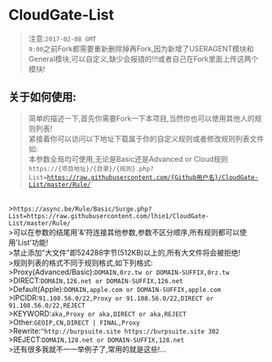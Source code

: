 # CloudGate-List
>注意:<code>2017-02-08 GMT 9:00</code>之前Fork都需要重新删除掉再Fork,因为新增了USERAGENT模块和General模块,可以自定义,缺少会报错的!!!或者自己在Fork里面上传这两个模块!
## 关于如何使用:
>简单的描述一下,首先你需要Fork一下本项目,当然你也可以使用其他人的规则列表!<br>
>紧接着你可以访问以下地址下载属于你的自定义规则或者修改规则列表文件如:<br>
>本参数全局均可使用,无论是Basic还是Advanced or Cloud规则<br>
><code>https://{项目地址}/{目录}/{规则}.php?List=https://raw.githubusercontent.com/{Github用户名}/CloudGate-List/master/Rule/</code>
<br>
><code>https://async.be/Rule/Basic/Surge.php?List=https://raw.githubusercontent.com/lhie1/CloudGate-List/master/Rule/</code>
<br>
>可以在参数的结尾用'&'符连接其他参数,参数不区分顺序,所有规则都可以使用'List'功能!<br>
>禁止添加"大文件"即524288字节(512KB)以上的,所有大文件将会被拒绝!<br>
>规则列表的格式不同于规则格式,如下列格式:<br>
>Proxy(Advanced/Basic):<code>DOMAIN,0rz.tw or DOMAIN-SUFFIX,0rz.tw</code><br>
>DIRECT:<code>DOMAIN,126.net or DOMAIN-SUFFIX,126.net</code><br>
>Default(Apple):<code>DOMAIN,apple.com or DOMAIN-SUFFIX,apple.com</code><br>
>IPCIDR:<code>91.108.56.0/22,Proxy or 91.108.56.0/22,DIRECT or 91.108.56.0/22,REJECT</code><br>
>KEYWORD:<code>aka,Proxy or aka,DIRECT or aka,REJECT</code><br>
>Other:<code>GEOIP,CN,DIRECT | FINAL,Proxy</code><br>
>Rewrite:<code>^http://burpsuite.site https://burpsuite.site 302</code><br>
>REJECT:<code>DOMAIN,128.net or DOMAIN-SUFFIX,128.net</code><br>
>还有很多我就不一一举例子了,常用的就是这些!...<br>
